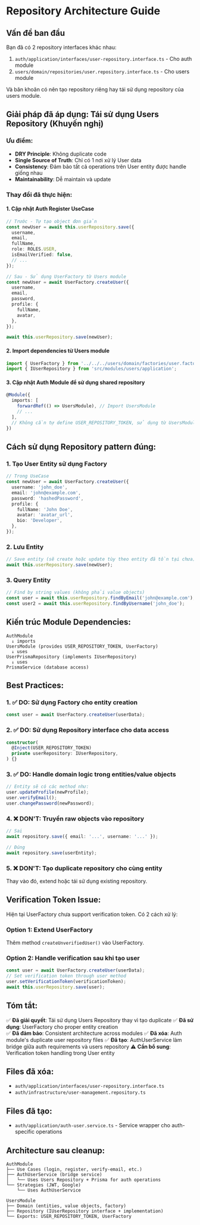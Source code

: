 # Repository Architecture Guide

## Vấn đề ban đầu

Bạn đã có 2 repository interfaces khác nhau:

1. `auth/application/interfaces/user-repository.interface.ts` - Cho auth module
2. `users/domain/repositories/user.repository.interface.ts` - Cho users module

Và băn khoăn có nên tạo repository riêng hay tái sử dụng repository của users module.

## Giải pháp đã áp dụng: Tái sử dụng Users Repository (Khuyến nghị)

### Ưu điểm:

- **DRY Principle**: Không duplicate code
- **Single Source of Truth**: Chỉ có 1 nơi xử lý User data
- **Consistency**: Đảm bảo tất cả operations trên User entity được handle giống nhau
- **Maintainability**: Dễ maintain và update

### Thay đổi đã thực hiện:

#### 1. Cập nhật Auth Register UseCase

```typescript
// Trước - Tự tạo object đơn giản
const newUser = await this.userRepository.save({
  username,
  email,
  fullName,
  role: ROLES.USER,
  isEmailVerified: false,
  // ...
});

// Sau - Sử dụng UserFactory từ Users module
const newUser = await UserFactory.createUser({
  username,
  email,
  password,
  profile: {
    fullName,
    avatar,
  },
});

await this.userRepository.save(newUser);
```

#### 2. Import dependencies từ Users module

```typescript
import { UserFactory } from '../../../users/domain/factories/user.factory';
import { IUserRepository } from 'src/modules/users/application';
```

#### 3. Cập nhật Auth Module để sử dụng shared repository

```typescript
@Module({
  imports: [
    forwardRef(() => UsersModule), // Import UsersModule
    // ...
  ],
  // Không cần tự define USER_REPOSITORY_TOKEN, sử dụng từ UsersModule
})
```

## Cách sử dụng Repository pattern đúng:

### 1. Tạo User Entity sử dụng Factory

```typescript
// Trong UseCase
const newUser = await UserFactory.createUser({
  username: 'john_doe',
  email: 'john@example.com',
  password: 'hashedPassword',
  profile: {
    fullName: 'John Doe',
    avatar: 'avatar_url',
    bio: 'Developer',
  },
});
```

### 2. Lưu Entity

```typescript
// Save entity (sẽ create hoặc update tùy theo entity đã tồn tại chưa)
await this.userRepository.save(newUser);
```

### 3. Query Entity

```typescript
// Find by string values (không phải value objects)
const user = await this.userRepository.findByEmail('john@example.com');
const user2 = await this.userRepository.findByUsername('john_doe');
```

## Kiến trúc Module Dependencies:

```
AuthModule
  ↓ imports
UsersModule (provides USER_REPOSITORY_TOKEN, UserFactory)
  ↓ uses
UserPrismaRepository (implements IUserRepository)
  ↓ uses
PrismaService (database access)
```

## Best Practices:

### 1. ✅ DO: Sử dụng Factory cho entity creation

```typescript
const user = await UserFactory.createUser(userData);
```

### 2. ✅ DO: Sử dụng Repository interface cho data access

```typescript
constructor(
  @Inject(USER_REPOSITORY_TOKEN)
  private userRepository: IUserRepository,
) {}
```

### 3. ✅ DO: Handle domain logic trong entities/value objects

```typescript
// Entity sẽ có các method như:
user.updateProfile(newProfile);
user.verifyEmail();
user.changePassword(newPassword);
```

### 4. ❌ DON'T: Truyền raw objects vào repository

```typescript
// Sai
await repository.save({ email: '...', username: '...' });

// Đúng
await repository.save(userEntity);
```

### 5. ❌ DON'T: Tạo duplicate repository cho cùng entity

Thay vào đó, extend hoặc tái sử dụng existing repository.

## Verification Token Issue:

Hiện tại UserFactory chưa support verification token. Có 2 cách xử lý:

### Option 1: Extend UserFactory

Thêm method `createUnverifiedUser()` vào UserFactory.

### Option 2: Handle verification sau khi tạo user

```typescript
const user = await UserFactory.createUser(userData);
// Set verification token through user method
user.setVerificationToken(verificationToken);
await this.userRepository.save(user);
```

## Tóm tắt:

✅ **Đã giải quyết**: Tái sử dụng Users Repository thay vì tạo duplicate
✅ **Đã sử dụng**: UserFactory cho proper entity creation  
✅ **Đã đảm bảo**: Consistent architecture across modules
✅ **Đã xóa**: Auth module's duplicate user repository files
✅ **Đã tạo**: AuthUserService làm bridge giữa auth requirements và users repository
⚠️ **Cần bổ sung**: Verification token handling trong User entity

## Files đã xóa:

- `auth/application/interfaces/user-repository.interface.ts`
- `auth/infrastructure/user-management.repository.ts`

## Files đã tạo:

- `auth/application/auth-user.service.ts` - Service wrapper cho auth-specific operations

## Architecture sau cleanup:

```
AuthModule
├── Use Cases (login, register, verify-email, etc.)
├── AuthUserService (bridge service)
│   └── Uses Users Repository + Prisma for auth operations
└── Strategies (JWT, Google)
    └── Uses AuthUserService

UsersModule
├── Domain (entities, value objects, factory)
├── Repository (IUserRepository interface + implementation)
└── Exports: USER_REPOSITORY_TOKEN, UserFactory
```
